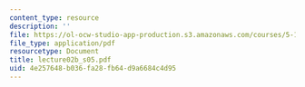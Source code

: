 ```yaml
---
content_type: resource
description: ''
file: https://ol-ocw-studio-app-production.s3.amazonaws.com/courses/5-12-organic-chemistry-i-spring-2005/4e257648b036fa28fb64d9a6684c4d95_lecture02b_s05.pdf
file_type: application/pdf
resourcetype: Document
title: lecture02b_s05.pdf
uid: 4e257648-b036-fa28-fb64-d9a6684c4d95
---
```

